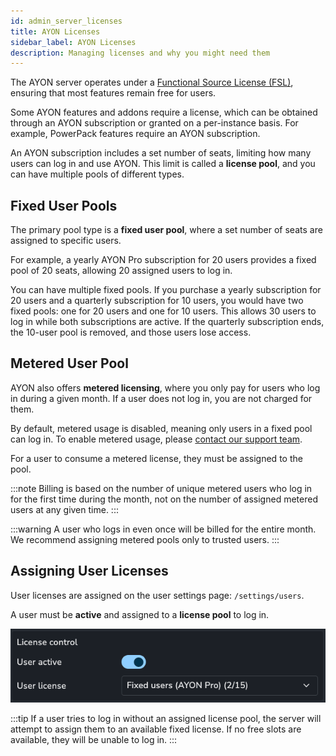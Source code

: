 ```yaml
---
id: admin_server_licenses
title: AYON Licenses
sidebar_label: AYON Licenses
description: Managing licenses and why you might need them
---
```


The AYON server operates under a [Functional Source License (FSL)](https://fair.io/), ensuring that most features remain free for users.

Some AYON features and addons require a license, which can be obtained through an AYON subscription or granted on a per-instance basis. For example, PowerPack features require an AYON subscription.

An AYON subscription includes a set number of seats, limiting how many users can log in and use AYON. This limit is called a **license pool**, and you can have multiple pools of different types.

## Fixed User Pools

The primary pool type is a **fixed user pool**, where a set number of seats are assigned to specific users.

For example, a yearly AYON Pro subscription for 20 users provides a fixed pool of 20 seats, allowing 20 assigned users to log in.

You can have multiple fixed pools. If you purchase a yearly subscription for 20 users and a quarterly subscription for 10 users, you would have two fixed pools: one for 20 users and one for 10 users. This allows 30 users to log in while both subscriptions are active. If the quarterly subscription ends, the 10-user pool is removed, and those users lose access.

## Metered User Pool

AYON also offers **metered licensing**, where you only pay for users who log in during a given month. If a user does not log in, you are not charged for them.

By default, metered usage is disabled, meaning only users in a fixed pool can log in. To enable metered usage, please [contact our support team](https://ynput.io/contact/).

For a user to consume a metered license, they must be assigned to the pool.

:::note
Billing is based on the number of unique metered users who log in for the first time during the month, not on the number of assigned metered users at any given time.
:::

:::warning
A user who logs in even once will be billed for the entire month. We recommend assigning metered pools only to trusted users.
:::

## Assigning User Licenses

User licenses are assigned on the user settings page: `/settings/users`.

A user must be **active** and assigned to a **license pool** to log in.

![A user with a fixed license pool](./assets/server/admin/users/users-licenses-fixed.png)

:::tip
If a user tries to log in without an assigned license pool, the server will attempt to assign them to an available fixed license. If no free slots are available, they will be unable to log in.
:::
